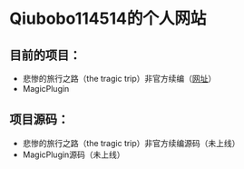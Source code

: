 # Qiubobo114514的个人网站
## 目前的项目：
+ 悲惨的旅行之路（the tragic trip）非官方续编（[网址](https://github.com/qiubobo114514/the-tragic-trip-Reforged)）
+ MagicPlugin

## 项目源码：
+ 悲惨的旅行之路（the tragic trip）非官方续编源码（未上线）
+ MagicPlugin源码（未上线）
